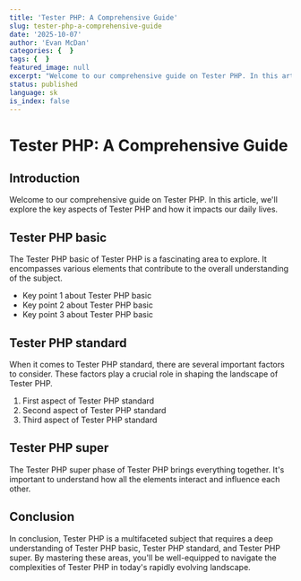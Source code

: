 ```yaml
---
title: 'Tester PHP: A Comprehensive Guide'
slug: tester-php-a-comprehensive-guide
date: '2025-10-07'
author: 'Evan McDan'
categories: {  }
tags: {  }
featured_image: null
excerpt: "Welcome to our comprehensive guide on Tester PHP. In this article, we'll explore the key aspects of Tester PHP and how it impacts our daily lives."
status: published
language: sk
is_index: false
---
```


# Tester PHP: A Comprehensive Guide

## Introduction

Welcome to our comprehensive guide on Tester PHP. In this article, we'll explore the key aspects of Tester PHP and how it impacts our daily lives.

## Tester PHP basic

The Tester PHP basic of Tester PHP is a fascinating area to explore. It encompasses various elements that contribute to the overall understanding of the subject.

- Key point 1 about Tester PHP basic
- Key point 2 about Tester PHP basic
- Key point 3 about Tester PHP basic

## Tester PHP standard

When it comes to Tester PHP standard, there are several important factors to consider. These factors play a crucial role in shaping the landscape of Tester PHP.

1. First aspect of Tester PHP standard
2. Second aspect of Tester PHP standard
3. Third aspect of Tester PHP standard

## Tester PHP super

The Tester PHP super phase of Tester PHP brings everything together. It's important to understand how all the elements interact and influence each other.

## Conclusion

In conclusion, Tester PHP is a multifaceted subject that requires a deep understanding of Tester PHP basic, Tester PHP standard, and Tester PHP super. By mastering these areas, you'll be well-equipped to navigate the complexities of Tester PHP in today's rapidly evolving landscape.